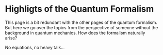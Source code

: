 # Highligts of the Quantum Formalism

This page is a bit redundant with the other pages of the quantum formalism. But here we go over the topics from the perspective of someone without the background in quantum mechanics. How does the formalism naturally arise?

No equations, no heavy talk...
